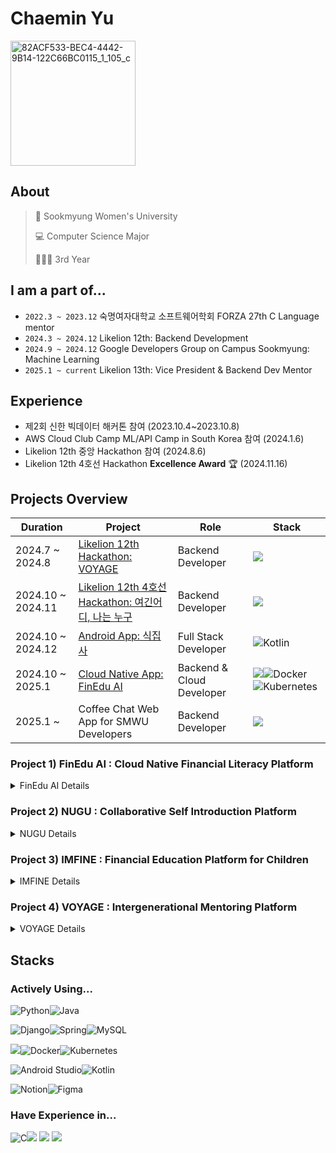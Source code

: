 # Chaemin Yu
<img src="https://github.com/user-attachments/assets/3893a298-a852-45e2-bc1b-1aa52a6f8b8a" alt="82ACF533-BEC4-4442-9B14-122C66BC0115_1_105_c" width="200">

## About
> 🏫 Sookmyung Women's University
> 
> 💻 Computer Science Major
> 
> 👩🏻‍💻 3rd Year

## I am a part of...
- ```2022.3 ~ 2023.12``` 숙명여자대학교 소프트웨어학회 FORZA 27th C Language mentor                 
- ```2024.3 ~ 2024.12``` Likelion 12th: Backend Development                                 
- ```2024.9 ~ 2024.12``` Google Developers Group on Campus Sookmyung: Machine Learning      
- ```2025.1 ~ current``` Likelion 13th: Vice President & Backend Dev Mentor              

## Experience
- 제2회 신한 빅데이터 해커톤 참여 (2023.10.4~2023.10.8)                             
- AWS Cloud Club Camp ML/API Camp in South Korea 참여 (2024.1.6)
- Likelion 12th 중앙 Hackathon 참여 (2024.8.6)
- Likelion 12th 4호선 Hackathon **Excellence Award** 🏆 (2024.11.16)

## Projects Overview

|   Duration    | Project    |  Role | Stack|
| ------------- | ------------- | ---- | ---- |
| 2024.7 ~ 2024.8  | [Likelion 12th Hackathon: VOYAGE](https://github.com/Likelion-at-SMWU-12th/CheongpaGamja-Server)  | Backend Developer | <img src="https://img.shields.io/badge/django-092E20?style=for-the-badge&logo=django&logoColor=white"> |
| 2024.10 ~ 2024.11 | [Likelion 12th 4호선 Hackathon: 여긴어디, 나는 누구](https://github.com/Line4Thon-Nugu/Nugu-Backend) | Backend Developer | <img src="https://img.shields.io/badge/springboot-6DB33F?style=for-the-badge&logo=springboot&logoColor=white"> |
| 2024.10 ~ 2024.12| [Android App: 식집사](https://github.com/chaeminyu/android-shick-jip) | Full Stack Developer | ![Kotlin](https://img.shields.io/badge/kotlin-%237F52FF.svg?style=for-the-badge&logo=kotlin&logoColor=white) |
| 2024.10 ~ 2025.1| [Cloud Native App: FinEdu AI](https://github.com/chaeminyu/FinEdu-Backend.git) | Backend & Cloud Developer | <img src="https://img.shields.io/badge/springboot-6DB33F?style=for-the-badge&logo=springboot&logoColor=white">![Docker](https://img.shields.io/badge/docker-%230db7ed.svg?style=for-the-badge&logo=docker&logoColor=white)![Kubernetes](https://img.shields.io/badge/kubernetes-%23326ce5.svg?style=for-the-badge&logo=kubernetes&logoColor=white) |
| 2025.1 ~ | Coffee Chat Web App for SMWU Developers | Backend Developer | <img src="https://img.shields.io/badge/springboot-6DB33F?style=for-the-badge&logo=springboot&logoColor=white"> |

### Project 1) FinEdu AI : Cloud Native Financial Literacy Platform

<details>
<summary> FinEdu AI Details </summary>

#### stacks
<img src="https://img.shields.io/badge/springboot-6DB33F?style=for-the-badge&logo=springboot&logoColor=white">![Docker](https://img.shields.io/badge/docker-%230db7ed.svg?style=for-the-badge&logo=docker&logoColor=white)![Kubernetes](https://img.shields.io/badge/kubernetes-%23326ce5.svg?style=for-the-badge&logo=kubernetes&logoColor=white)

#### objective
- Deliver easy-to-understand summaries of recently web-crawled news using OpenAI API
- Use Docker containers for environment consistency and deployment ease
- Leveraging Kubernetes' autoscaling capabilities to ensure uninterrupted service even during dramatic market fluctuations

#### contributions
🛠️ Technical:
- Created web crawler with auto cleaning service (deletes news that are 30+ days old) that parses news content and connects to MySQL database using BeautifulSoup
- Created news summarizer using Spring Boot
  - ```NewsSummarizeService```: @Scheduled annotation used for summarizing news content
  - ```NewsSummaryService```: returns random summarization based on keyword-based search
- MSA Architecture
  - Common module used for scanning entities, OpenAI API configuration and repositories
  - Configured build.gradle to work as MSA architecture
- Docker
  - Created Dockerfiles for crawler, summarizer, and quiz module
- Kubernetes
  - Created CronJob for crawler and PersistentVolume for MySQL

📅 Process Improvement:
- Arranged communication tools such as Notion and GitHub
- Managed project schedule from start to finish
- Deployed AWS RDS server as test-database during testing for easier development / created MySQL server for actual deployment

</details>

### Project 2) NUGU : Collaborative Self Introduction Platform

<details>
<summary> NUGU Details </summary>
  
#### stacks
<img src="https://img.shields.io/badge/springboot-6DB33F?style=for-the-badge&logo=springboot&logoColor=white">

#### objective
- secure website by data encryption(UUID) and HTTPS
- deployed using Amazon EC2, Amazon RDS, Amazon Route53

#### contriubtions
🛠️ Technical:
- custom converter for array of quiz answers to String in order to prevent creating middle table in database
- managed deployment process
  - SSL certificate for HTTPS
  - deployed and manages Amazon EC2 server, Amazon RDS server, and Amazon Route53
- developed test service
  - user can create own test
  - website visitors can take test that user made
  - rates & ranks test results
  - finds user tests using @Query in ```TestRepository.java```
 
📅 Process Improvement:
- Arranged communication tools such as Notion and GitHub
- Managed weekly dev calls between frontend team and backend team

</details>

### Project 3) IMFINE : Financial Education Platform for Children

<details>
<summary> IMFINE Details </summary>
  
#### stacks
<img src="https://img.shields.io/badge/springboot-6DB33F?style=for-the-badge&logo=springboot&logoColor=white">

</details>


### Project 4) VOYAGE : Intergenerational Mentoring Platform

<details>
<summary> VOYAGE Details </summary>
  
#### stacks
![Django](https://img.shields.io/badge/django-%23092E20.svg?style=for-the-badge&logo=django&logoColor=white)

</details>

## Stacks

### Actively Using...
![Python](https://img.shields.io/badge/python-3670A0?style=for-the-badge&logo=python&logoColor=ffdd54)![Java](https://img.shields.io/badge/java-%23ED8B00.svg?style=for-the-badge&logo=openjdk&logoColor=white)

![Django](https://img.shields.io/badge/django-%23092E20.svg?style=for-the-badge&logo=django&logoColor=white)![Spring](https://img.shields.io/badge/spring-%236DB33F.svg?style=for-the-badge&logo=spring&logoColor=white)![MySQL](https://img.shields.io/badge/mysql-4479A1.svg?style=for-the-badge&logo=mysql&logoColor=white)

<img src="https://img.shields.io/badge/amazonaws-232F3E?style=for-the-badge&logo=amazonaws&logoColor=white">![Docker](https://img.shields.io/badge/docker-%230db7ed.svg?style=for-the-badge&logo=docker&logoColor=white)![Kubernetes](https://img.shields.io/badge/kubernetes-%23326ce5.svg?style=for-the-badge&logo=kubernetes&logoColor=white)

![Android Studio](https://img.shields.io/badge/android%20studio-346ac1?style=for-the-badge&logo=android%20studio&logoColor=white)![Kotlin](https://img.shields.io/badge/kotlin-%237F52FF.svg?style=for-the-badge&logo=kotlin&logoColor=white)

![Notion](https://img.shields.io/badge/Notion-%23000000.svg?style=for-the-badge&logo=notion&logoColor=white)![Figma](https://img.shields.io/badge/figma-%23F24E1E.svg?style=for-the-badge&logo=figma&logoColor=white)

### Have Experience in...
![C](https://img.shields.io/badge/c-%2300599C.svg?style=plastic&logo=c&logoColor=white)<img src="https://img.shields.io/badge/HTML-e34c26?style=flat&logo=html5&logoColor=white"> <img src="https://img.shields.io/badge/CSS-563d7c?&style=flat&logo=css3&logoColor=white"> <img src="https://img.shields.io/badge/JavaScript-323330?style=flat&logo=javascript&logoColor=F7DF1E">
